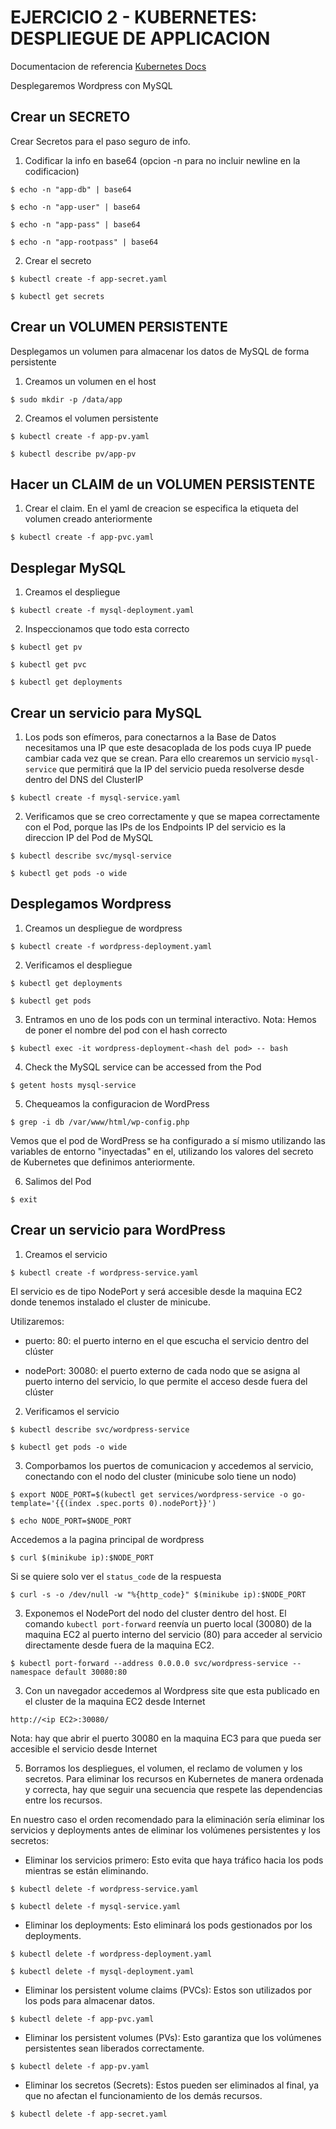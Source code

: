 # EJERCICIO 2 - KUBERNETES: DESPLIEGUE DE APPLICACION

Documentacion de referencia [Kubernetes Docs](https://kubernetes.io/docs/home/)

Desplegaremos Wordpress con MySQL

## Crear un SECRETO

Crear Secretos para el paso seguro de info.


1) Codificar la info en base64 (opcion -n para no incluir newline en la codificacion)

`$ echo -n "app-db" | base64`

`$ echo -n "app-user" | base64`

`$ echo -n "app-pass" | base64`

`$ echo -n "app-rootpass" | base64`

2) Crear el secreto

`$ kubectl create -f app-secret.yaml`

`$ kubectl get secrets`

## Crear un VOLUMEN PERSISTENTE

Desplegamos un volumen para almacenar los datos de MySQL de forma persistente

1) Creamos un volumen en el host

`$ sudo mkdir -p /data/app`

2) Creamos el volumen persistente

`$ kubectl create -f app-pv.yaml`

`$ kubectl describe pv/app-pv`

## Hacer un CLAIM de un VOLUMEN PERSISTENTE

1) Crear el claim. En el yaml de creacion se especifica la etiqueta del volumen creado anteriormente

`$ kubectl create -f app-pvc.yaml`


## Desplegar MySQL

1) Creamos el despliegue

`$ kubectl create -f mysql-deployment.yaml`

2) Inspeccionamos que todo esta correcto

`$ kubectl get pv`

`$ kubectl get pvc`

`$ kubectl get deployments`

## Crear un servicio para MySQL

1) Los pods son efímeros, para conectarnos a la Base de Datos necesitamos una IP que este desacoplada de los pods cuya IP puede cambiar cada vez que se crean. Para ello crearemos un servicio `mysql-service` que permitirá que la IP del servicio pueda resolverse desde dentro del DNS del ClusterIP

`$ kubectl create -f mysql-service.yaml`

2) Verificamos que se creo correctamente y que se mapea correctamente con el Pod, porque  las IPs de los Endpoints IP del servicio es la direccion IP del Pod de MySQL

`$ kubectl describe svc/mysql-service`

`$ kubectl get pods -o wide`

## Desplegamos Wordpress

1) Creamos un despliegue de wordpress

`$ kubectl create -f wordpress-deployment.yaml`

2) Verificamos el despliegue

`$ kubectl get deployments`

`$ kubectl get pods`

3) Entramos en uno de los pods con un terminal interactivo. 
Nota: Hemos de poner el nombre del pod con el hash correcto

`$ kubectl exec -it wordpress-deployment-<hash del pod> -- bash`

4) Check the MySQL service can be accessed from the Pod

`$ getent hosts mysql-service`

5) Chequeamos la configuracion de WordPress

`$ grep -i db /var/www/html/wp-config.php`

Vemos que el pod de WordPress se ha configurado a sí mismo utilizando las variables de entorno "inyectadas" en el, utilizando los valores del secreto de Kubernetes que definimos anteriormente.

6) Salimos del Pod

`$ exit`

## Crear un servicio para WordPress

1) Creamos el servicio

`$ kubectl create -f wordpress-service.yaml`

El servicio es de tipo NodePort y será accesible desde la maquina EC2 donde tenemos instalado el cluster de minicube.

Utilizaremos:

- puerto: 80: el puerto interno en el que escucha el servicio dentro del clúster

- nodePort: 30080: el puerto externo de cada nodo que se asigna al puerto interno del servicio, lo que permite el acceso desde fuera del clúster


2) Verificamos el servicio

`$ kubectl describe svc/wordpress-service`

`$ kubectl get pods -o wide`

3) Comporbamos los puertos de comunicacion y accedemos al servicio, conectando con el nodo del cluster (minicube solo tiene un nodo)

`$ export NODE_PORT=$(kubectl get services/wordpress-service -o go-template='{{(index .spec.ports 0).nodePort}}')`

`$ echo NODE_PORT=$NODE_PORT`

Accedemos a la pagina principal de wordpress

`$ curl $(minikube ip):$NODE_PORT`

Si se quiere solo ver el `status_code` de la respuesta

`$ curl -s -o /dev/null -w "%{http_code}" $(minikube ip):$NODE_PORT`

3) Exponemos el NodePort del nodo del cluster dentro del host. El comando `kubectl port-forward` reenvía un puerto local (30080) de la maquina EC2 al puerto interno del servicio (80) para acceder al servicio directamente desde fuera de la maquina EC2.

`$ kubectl port-forward --address 0.0.0.0 svc/wordpress-service --namespace default 30080:80`

3) Con un navegador accedemos al Wordpress site que esta publicado en el cluster de la maquina EC2 desde Internet

`http://<ip EC2>:30080/`

Nota: hay que abrir el puerto 30080 en la maquina EC3 para que pueda ser accesible el servicio desde Internet

5) Borramos los despliegues, el volumen, el reclamo de volumen y los secretos. Para eliminar los recursos en Kubernetes de manera ordenada y correcta, hay que seguir una secuencia que respete las dependencias entre los recursos.

En nuestro caso el orden recomendado para la eliminación sería eliminar los servicios y deployments antes de eliminar los volúmenes persistentes y los secretos:

- Eliminar los servicios primero: Esto evita que haya tráfico hacia los pods mientras se están eliminando.

`$ kubectl delete -f wordpress-service.yaml`

`$ kubectl delete -f mysql-service.yaml`

- Eliminar los deployments: Esto eliminará los pods gestionados por los deployments.

`$ kubectl delete -f wordpress-deployment.yaml`

`$ kubectl delete -f mysql-deployment.yaml`

- Eliminar los persistent volume claims (PVCs): Estos son utilizados por los pods para almacenar datos.

`$ kubectl delete -f app-pvc.yaml`

- Eliminar los persistent volumes (PVs): Esto garantiza que los volúmenes persistentes sean liberados correctamente.

`$ kubectl delete -f app-pv.yaml`

- Eliminar los secretos (Secrets): Estos pueden ser eliminados al final, ya que no afectan el funcionamiento de los demás recursos.

`$ kubectl delete -f app-secret.yaml`